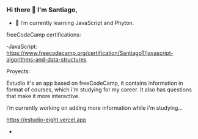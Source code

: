 ### Hi there 👋 I'm Santiago,

- 🌱 I’m currently learning JavaScript and Phyton.

freeCodeCamp certifications:

-JavaScript: https://www.freecodecamp.org/certification/SantiagoT/javascript-algorithms-and-data-structures

Proyects:

Estudio it's an app based on freeCodeCamp, it contains information in format of courses, which i'm studying for my career. It also has questions that make it more interactive.

I’m currently working on adding more information while i'm studying...

https://estudio-eight.vercel.app

- 
<!--
**Thlast/Thlast** is a ✨ _special_ ✨ repository because its `README.md` (this file) appears on your GitHub profile.

Here are some ideas to get you started:

- 🔭 I’m currently working on ...
- 🌱 I’m currently learning ...
- 👯 I’m looking to collaborate on ...
- 🤔 I’m looking for help with ...
- 💬 Ask me about ...
- 📫 How to reach me: ...
- 😄 Pronouns: ...
- ⚡ Fun fact: ...
-->
